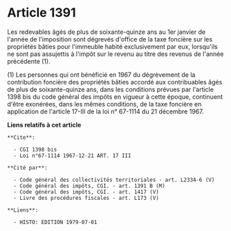 # Article 1391

Les redevables âgés de plus de soixante-quinze ans au 1er janvier de l'année de l'imposition sont dégrevés d'office de la
taxe foncière sur les propriétés bâties pour l'immeuble habité exclusivement par eux, lorsqu'ils ne sont pas assujettis à
l'impôt sur le revenu au titre des revenus de l'année précédente (1).

(1) Les personnes qui ont bénéficié en 1967 du dégrèvement de la contribution foncière des propriétés bâties accordé aux
contribuables âgés de plus de soixante-quinze ans, dans les conditions prévues par l'article 1398 bis du code général des
impôts en vigueur à cette époque, continuent d'être exonérées, dans les mêmes conditions, de la taxe foncière en application
de l'article 17-III de la loi n° 67-1114 du 21 décembre 1967.

**Liens relatifs à cet article**

	**Cite**:

	  - CGI 1398 bis
	  - Loi n°67-1114 1967-12-21 ART. 17 III

	**Cité par**:

	  - Code général des collectivités territoriales - art. L2334-6 (V)
	  - Code général des impôts, CGI. - art. 1391 B (M)
	  - Code général des impôts, CGI. - art. 1417 (V)
	  - Livre des procédures fiscales - art. L173 (V)

	**Liens**:

	  - HISTO: EDITION 1979-07-01
